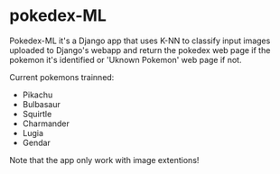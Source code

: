 # pokedex-ML
Pokedex-ML it's a Django app that uses K-NN to classify input images uploaded to Django's webapp and return the pokedex web page
if the pokemon it's identified or 'Uknown Pokemon' web page if not.

Current pokemons trainned:
- Pikachu
- Bulbasaur
- Squirtle
- Charmander
- Lugia
- Gendar

Note that the app only work with image extentions!
